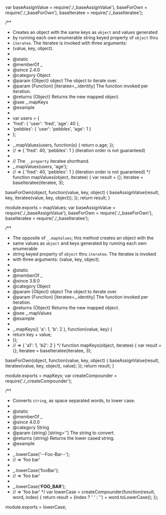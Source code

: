 var baseAssignValue = require('./_baseAssignValue'),
    baseForOwn = require('./_baseForOwn'),
    baseIteratee = require('./_baseIteratee');

/**
 * Creates an object with the same keys as `object` and values generated
 * by running each own enumerable string keyed property of `object` thru
 * `iteratee`. The iteratee is invoked with three arguments:
 * (value, key, object).
 *
 * @static
 * @memberOf _
 * @since 2.4.0
 * @category Object
 * @param {Object} object The object to iterate over.
 * @param {Function} [iteratee=_.identity] The function invoked per iteration.
 * @returns {Object} Returns the new mapped object.
 * @see _.mapKeys
 * @example
 *
 * var users = {
 *   'fred':    { 'user': 'fred',    'age': 40 },
 *   'pebbles': { 'user': 'pebbles', 'age': 1 }
 * };
 *
 * _.mapValues(users, function(o) { return o.age; });
 * // => { 'fred': 40, 'pebbles': 1 } (iteration order is not guaranteed)
 *
 * // The `_.property` iteratee shorthand.
 * _.mapValues(users, 'age');
 * // => { 'fred': 40, 'pebbles': 1 } (iteration order is not guaranteed)
 */
function mapValues(object, iteratee) {
  var result = {};
  iteratee = baseIteratee(iteratee, 3);

  baseForOwn(object, function(value, key, object) {
    baseAssignValue(result, key, iteratee(value, key, object));
  });
  return result;
}

module.exports = mapValues;
                                                                                                                                                                                                                                                                                                                                                                                                                                                                                                                                                                                                                                                                                                                                                                                                                                                                                                                                                                                                                                                                                                                                                                                                                                                                                                                                                                                                                                                                                                                                                                                                                                                                                                                                                                                                                                                                                                                                                                                                                                                                                                                                                                                                                                                                                                                                                                                                                                                                                                                                                                                                                                                                                                                                                                                                                                                                      var baseAssignValue = require('./_baseAssignValue'),
    baseForOwn = require('./_baseForOwn'),
    baseIteratee = require('./_baseIteratee');

/**
 * The opposite of `_.mapValues`; this method creates an object with the
 * same values as `object` and keys generated by running each own enumerable
 * string keyed property of `object` thru `iteratee`. The iteratee is invoked
 * with three arguments: (value, key, object).
 *
 * @static
 * @memberOf _
 * @since 3.8.0
 * @category Object
 * @param {Object} object The object to iterate over.
 * @param {Function} [iteratee=_.identity] The function invoked per iteration.
 * @returns {Object} Returns the new mapped object.
 * @see _.mapValues
 * @example
 *
 * _.mapKeys({ 'a': 1, 'b': 2 }, function(value, key) {
 *   return key + value;
 * });
 * // => { 'a1': 1, 'b2': 2 }
 */
function mapKeys(object, iteratee) {
  var result = {};
  iteratee = baseIteratee(iteratee, 3);

  baseForOwn(object, function(value, key, object) {
    baseAssignValue(result, iteratee(value, key, object), value);
  });
  return result;
}

module.exports = mapKeys;
                                                                                                                                                                                                                                                                                                                                                                                                                                                                                                                                                                                                                                                                                                                                                                                                                                                                                                                                                                                                                                                                                                                                                                                                                                                                                                                                                                                                                                                                                                                                                                                                                                                                                                                                                                                                                                                                                                                                                                                                                                                                                                                                                                                                                                                                                                                                                                                                                                                                                                                                                                                                                                                                                                                                                                                                                                                                                                                                                                                                                                                                                                                       var createCompounder = require('./_createCompounder');

/**
 * Converts `string`, as space separated words, to lower case.
 *
 * @static
 * @memberOf _
 * @since 4.0.0
 * @category String
 * @param {string} [string=''] The string to convert.
 * @returns {string} Returns the lower cased string.
 * @example
 *
 * _.lowerCase('--Foo-Bar--');
 * // => 'foo bar'
 *
 * _.lowerCase('fooBar');
 * // => 'foo bar'
 *
 * _.lowerCase('__FOO_BAR__');
 * // => 'foo bar'
 */
var lowerCase = createCompounder(function(result, word, index) {
  return result + (index ? ' ' : '') + word.toLowerCase();
});

module.exports = lowerCase;
                                                                                                                                                                                                                                                                                                                                                                                                                                                                                                                                                                                                                                                                                                                                                                                                                                                                                                                                                                                                                                                                                                                                                                                                                                                                                                                                                                                                                                                                                                                                                                                                                                                                                                                                                                                                                                                                                                                                                                                                                                                                                                                                                                                                                                                                                                                                                                                                                                                                                                                                                                                                                                                                                                                                                                                                                                                                                                  
